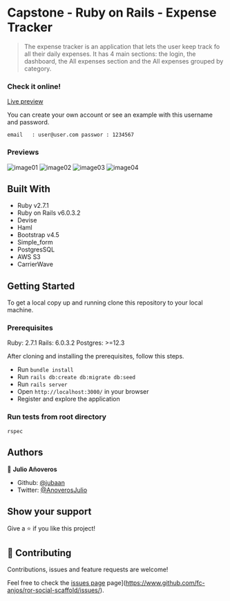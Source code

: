 
# Capstone - Ruby on Rails - Expense Tracker

> The expense tracker is an application that lets the user keep track fo all
> their daily expenses. It has 4 main sections: the login, the dashboard,
> the All expenses section and the All expenses grouped by category.

### Check it online!
[Live preview](https://enigmatic-refuge-65429.herokuapp.com/)

You can create your own account or see an example with this username and
password.

``
email   : user@user.com
passwor : 1234567
``

### Previews
![image01](https://user-images.githubusercontent.com/25774518/89700315-d8d8e600-d8f2-11ea-83f0-392af73f5d93.jpg)
![image02](https://user-images.githubusercontent.com/25774518/89700313-d8404f80-d8f2-11ea-8f98-f017d833eaf7.jpg)
![image03](https://user-images.githubusercontent.com/25774518/89700316-d8d8e600-d8f2-11ea-9f0b-31a8abd5f167.jpg)
![image04](https://user-images.githubusercontent.com/25774518/89700318-d9717c80-d8f2-11ea-9ed6-3e8bbbadbc07.jpg)

## Built With
- Ruby v2.7.1
- Ruby on Rails v6.0.3.2
- Devise
- Haml
- Bootstrap v4.5
- Simple_form
- PostgresSQL
- AWS S3
- CarrierWave

## Getting Started

To get a local copy up and running clone this repository to your local
machine.

### Prerequisites

Ruby: 2.7.1
Rails: 6.0.3.2
Postgres: >=12.3

After cloning and installing the prerequisites, follow this steps.

- Run ``bundle install``
- Run ``rails db:create db:migrate db:seed``
- Run ``rails server``
- Open `http://localhost:3000/` in your browser
- Register and explore the application

### Run tests from root directory

``rspec``

## Authors

👤 **Julio Añoveros**

- Github: [@jubaan](https://github.com/jubaan)
- Twitter: [@AnoverosJulio](https://twitter.com/AnoverosJulio)

## Show your support

Give a ⭐️ if you like this project!

## 🤝 Contributing

Contributions, issues and feature requests are welcome!

Feel free to check the [issues page](https://github.com/jubaan/capstone/issues)
page](https://www.github.com/fc-anjos/ror-social-scaffold/issues/).
